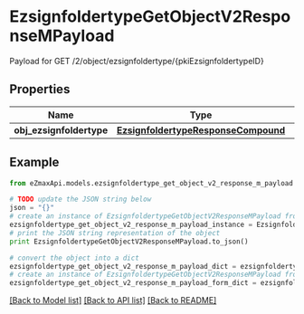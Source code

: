 # EzsignfoldertypeGetObjectV2ResponseMPayload

Payload for GET /2/object/ezsignfoldertype/{pkiEzsignfoldertypeID}

## Properties
Name | Type | Description | Notes
------------ | ------------- | ------------- | -------------
**obj_ezsignfoldertype** | [**EzsignfoldertypeResponseCompound**](EzsignfoldertypeResponseCompound.md) |  | 

## Example

```python
from eZmaxApi.models.ezsignfoldertype_get_object_v2_response_m_payload import EzsignfoldertypeGetObjectV2ResponseMPayload

# TODO update the JSON string below
json = "{}"
# create an instance of EzsignfoldertypeGetObjectV2ResponseMPayload from a JSON string
ezsignfoldertype_get_object_v2_response_m_payload_instance = EzsignfoldertypeGetObjectV2ResponseMPayload.from_json(json)
# print the JSON string representation of the object
print EzsignfoldertypeGetObjectV2ResponseMPayload.to_json()

# convert the object into a dict
ezsignfoldertype_get_object_v2_response_m_payload_dict = ezsignfoldertype_get_object_v2_response_m_payload_instance.to_dict()
# create an instance of EzsignfoldertypeGetObjectV2ResponseMPayload from a dict
ezsignfoldertype_get_object_v2_response_m_payload_form_dict = ezsignfoldertype_get_object_v2_response_m_payload.from_dict(ezsignfoldertype_get_object_v2_response_m_payload_dict)
```
[[Back to Model list]](../README.md#documentation-for-models) [[Back to API list]](../README.md#documentation-for-api-endpoints) [[Back to README]](../README.md)


